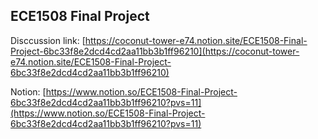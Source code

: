 ## ECE1508 Final Project


Disccussion link: [https://coconut-tower-e74.notion.site/ECE1508-Final-Project-6bc33f8e2dcd4cd2aa11bb3b1ff96210](https://coconut-tower-e74.notion.site/ECE1508-Final-Project-6bc33f8e2dcd4cd2aa11bb3b1ff96210)


Notion: [https://www.notion.so/ECE1508-Final-Project-6bc33f8e2dcd4cd2aa11bb3b1ff96210?pvs=11](https://www.notion.so/ECE1508-Final-Project-6bc33f8e2dcd4cd2aa11bb3b1ff96210?pvs=11)
